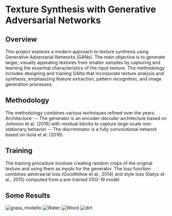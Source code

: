 # Texture Synthesis with Generative Adversarial Networks

## Overview
This project explores a modern approach to texture synthesis using Generative Adversarial Networks (GANs). The main objective is to generate larger, visually appealing textures from smaller samples by capturing and learning the essential characteristics of the input texture. The methodology includes designing and training GANs that incorporate texture analysis and synthesis, emphasizing feature extraction, pattern recognition, and image generation processes.

## Methodology
The methodology combines various techniques refined over the years:
Architecture: 
-- The generator is an encoder-decoder architecture based on Johnson et al. (2016) with residual blocks to capture large-scale non-stationary behavior
-- The discriminator is a fully convolutional network based on Isola et al. (2016).

## Training
The training procedure involves creating random crops of the original texture and using them as inputs for the generator. The loss function combines adversarial loss (Goodfellow et al., 2014) and style loss (Gatys et al., 2015) computed from a pre-trained VGG-19 model.

## Some Results
![grass_modello](https://github.com/MRampo/TextureGenerator/assets/37956397/2628ec08-cbb6-4c3f-bd20-b71215f71dd5)
![Water](https://github.com/MRampo/TextureGenerator/assets/37956397/b999d208-e5fc-45b4-a8c1-3ef0eb5f8b3e)
![Wood](https://github.com/MRampo/TextureGenerator/assets/37956397/a2fcc9eb-c47e-47b7-8051-4d4afb429287)
![dirt](https://github.com/MRampo/TextureGenerator/assets/37956397/07952aa7-6d26-44c5-91bb-56a6057be61f)

